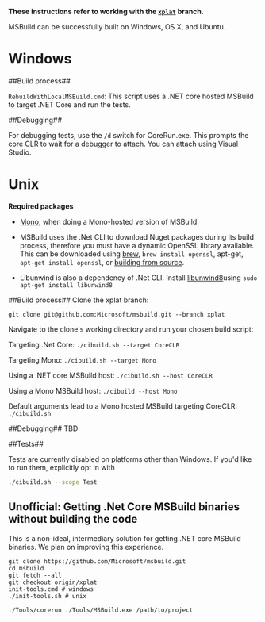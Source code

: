 **These instructions refer to working with the [`xplat`](https://github.com/Microsoft/msbuild/tree/xplat) branch.**

MSBuild can be successfully built on Windows, OS X, and Ubuntu.

# Windows #
##Build process##

`RebuildWithLocalMSBuild.cmd`: This script uses a .NET core hosted MSBuild to target .NET Core and run the tests.

##Debugging##

For debugging tests, use the `/d` switch for CoreRun.exe. This prompts the core CLR to wait for a debugger to attach. You can attach using Visual Studio.

# Unix #

**Required packages**

* [Mono](http://www.mono-project.com/download/#download-lin), when doing a Mono-hosted version of MSBuild

* MSBuild uses the .Net CLI to download Nuget packages during its build process, therefore you must have a dynamic OpenSSL library available. This can be downloaded using [brew](http://brew.sh/), `brew install openssl`, apt-get, `apt-get install openssl`, or [building from source](https://wiki.openssl.org/index.php/Compilation_and_Installation#Mac).

* Libunwind is also a dependency of .Net CLI. Install [libunwind8](http://www.nongnu.org/libunwind/index.html)using ```sudo apt-get install libunwind8```

##Build process##
Clone the xplat branch:
```
git clone git@github.com:Microsoft/msbuild.git --branch xplat 
```

Navigate to the clone's working directory and run your chosen build script:

Targeting .Net Core: `./cibuild.sh --target CoreCLR`

Targeting Mono: `./cibuild.sh --target Mono`

Using a .NET core MSBuild host: `./cibuild.sh --host CoreCLR`

Using a Mono MSBuild host: `./cibuild --host Mono`

Default arguments lead to a Mono hosted MSBuild targeting CoreCLR: `./cibuild.sh`

##Debugging##
TBD

##Tests##

Tests are currently disabled on platforms other than Windows. If you'd like to run them, explicitly opt in with
```sh
./cibuild.sh --scope Test
```

## Unofficial: Getting .Net Core MSBuild binaries without building the code ##
This is a non-ideal, intermediary solution for getting .NET core MSBuild binaries. We plan on improving this experience.

```
git clone https://github.com/Microsoft/msbuild.git
cd msbuild
git fetch --all
git checkout origin/xplat
init-tools.cmd # windows
./init-tools.sh # unix

./Tools/corerun ./Tools/MSBuild.exe /path/to/project
```

